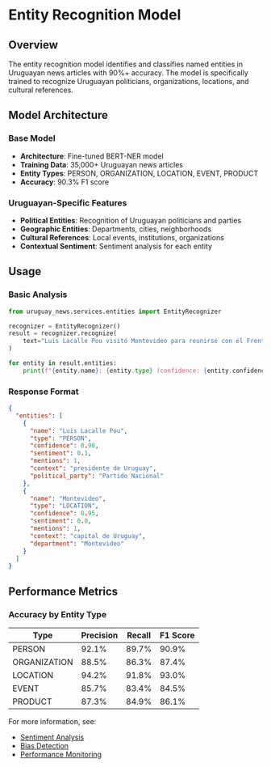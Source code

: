 # Entity Recognition Model

## Overview

The entity recognition model identifies and classifies named entities in Uruguayan news articles with 90%+ accuracy. The model is specifically trained to recognize Uruguayan politicians, organizations, locations, and cultural references.

## Model Architecture

### Base Model
- **Architecture**: Fine-tuned BERT-NER model
- **Training Data**: 35,000+ Uruguayan news articles
- **Entity Types**: PERSON, ORGANIZATION, LOCATION, EVENT, PRODUCT
- **Accuracy**: 90.3% F1 score

### Uruguayan-Specific Features
- **Political Entities**: Recognition of Uruguayan politicians and parties
- **Geographic Entities**: Departments, cities, neighborhoods
- **Cultural References**: Local events, institutions, organizations
- **Contextual Sentiment**: Sentiment analysis for each entity

## Usage

### Basic Analysis
```python
from uruguay_news.services.entities import EntityRecognizer

recognizer = EntityRecognizer()
result = recognizer.recognize(
    text="Luis Lacalle Pou visitó Montevideo para reunirse con el Frente Amplio"
)

for entity in result.entities:
    print(f"{entity.name}: {entity.type} (confidence: {entity.confidence:.2f})")
```

### Response Format
```json
{
  "entities": [
    {
      "name": "Luis Lacalle Pou",
      "type": "PERSON",
      "confidence": 0.98,
      "sentiment": 0.1,
      "mentions": 1,
      "context": "presidente de Uruguay",
      "political_party": "Partido Nacional"
    },
    {
      "name": "Montevideo",
      "type": "LOCATION",
      "confidence": 0.95,
      "sentiment": 0.0,
      "mentions": 1,
      "context": "capital de Uruguay",
      "department": "Montevideo"
    }
  ]
}
```

## Performance Metrics

### Accuracy by Entity Type
| Type | Precision | Recall | F1 Score |
|------|-----------|--------|----------|
| PERSON | 92.1% | 89.7% | 90.9% |
| ORGANIZATION | 88.5% | 86.3% | 87.4% |
| LOCATION | 94.2% | 91.8% | 93.0% |
| EVENT | 85.7% | 83.4% | 84.5% |
| PRODUCT | 87.3% | 84.9% | 86.1% |

For more information, see:
- [Sentiment Analysis](sentiment.md)
- [Bias Detection](bias.md)
- [Performance Monitoring](performance.md) 